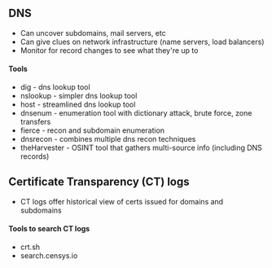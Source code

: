 
## DNS
- Can uncover subdomains, mail servers, etc
- Can give clues on network infrastructure (name servers, load balancers)
- Monitor for record changes to see what they're up to
#### Tools
- dig - dns lookup tool
- nslookup - simpler dns lookup tool
- host - streamlined dns lookup tool
- dnsenum - enumeration tool with dictionary attack, brute force, zone transfers
- fierce - recon and subdomain enumeration
- dnsrecon - combines multiple dns recon techniques
- theHarvester - OSINT tool that gathers multi-source info (including DNS records)

## Certificate Transparency (CT) logs
- CT logs offer historical view of certs issued for domains and subdomains

#### Tools to search CT logs
- crt.sh 
- search.censys.io
